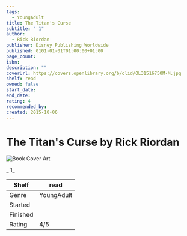 ```yaml
---
tags:
  - YoungAdult
title: The Titan's Curse
subtitle: " 1"
author:
  - Rick Riordan
publisher: Disney Publishing Worldwide
published: 0101-01-01T01:00:00+01:00
page_count:
isbn:
description: ""
coverUrl: https://covers.openlibrary.org/b/olid/OL31516750M-M.jpg
shelf: read
owned: false
start_date:
end_date:
rating: 4
recommended_by:
created: 2015-10-06
---
```


# The Titan's Curse by Rick Riordan

![Book Cover Art](https://covers.openlibrary.org/b/olid/OL31516750M-M.jpg)

_ 1_

| Shelf | read |
| --- | --- |
| Genre | YoungAdult |
| Started |  |
| Finished |  |
| Rating | 4/5 |

